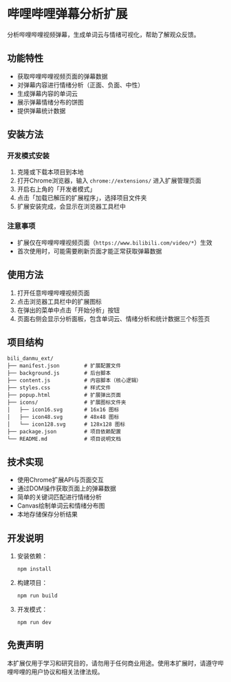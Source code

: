 # 哔哩哔哩弹幕分析扩展

分析哔哩哔哩视频弹幕，生成单词云与情绪可视化，帮助了解观众反馈。

## 功能特性

- 获取哔哩哔哩视频页面的弹幕数据
- 对弹幕内容进行情绪分析（正面、负面、中性）
- 生成弹幕内容的单词云
- 展示弹幕情绪分布的饼图
- 提供弹幕统计数据

## 安装方法

### 开发模式安装

1. 克隆或下载本项目到本地
2. 打开Chrome浏览器，输入 `chrome://extensions/` 进入扩展管理页面
3. 开启右上角的「开发者模式」
4. 点击「加载已解压的扩展程序」，选择项目文件夹
5. 扩展安装完成，会显示在浏览器工具栏中

### 注意事项

- 扩展仅在哔哩哔哩视频页面（`https://www.bilibili.com/video/*`）生效
- 首次使用时，可能需要刷新页面才能正常获取弹幕数据

## 使用方法

1. 打开任意哔哩哔哩视频页面
2. 点击浏览器工具栏中的扩展图标
3. 在弹出的菜单中点击「开始分析」按钮
4. 页面右侧会显示分析面板，包含单词云、情绪分析和统计数据三个标签页

## 项目结构

```
bili_danmu_ext/
├── manifest.json        # 扩展配置文件
├── background.js        # 后台脚本
├── content.js           # 内容脚本（核心逻辑）
├── styles.css           # 样式文件
├── popup.html           # 扩展弹出页面
├── icons/               # 扩展图标文件夹
│   ├── icon16.svg       # 16x16 图标
│   ├── icon48.svg       # 48x48 图标
│   └── icon128.svg      # 128x128 图标
├── package.json         # 项目依赖配置
└── README.md            # 项目说明文档
```

## 技术实现

- 使用Chrome扩展API与页面交互
- 通过DOM操作获取页面上的弹幕数据
- 简单的关键词匹配进行情绪分析
- Canvas绘制单词云和情绪分布图
- 本地存储保存分析结果

## 开发说明

1. 安装依赖：
   ```
   npm install
   ```

2. 构建项目：
   ```
   npm run build
   ```

3. 开发模式：
   ```
   npm run dev
   ```

## 免责声明

本扩展仅用于学习和研究目的，请勿用于任何商业用途。使用本扩展时，请遵守哔哩哔哩的用户协议和相关法律法规。